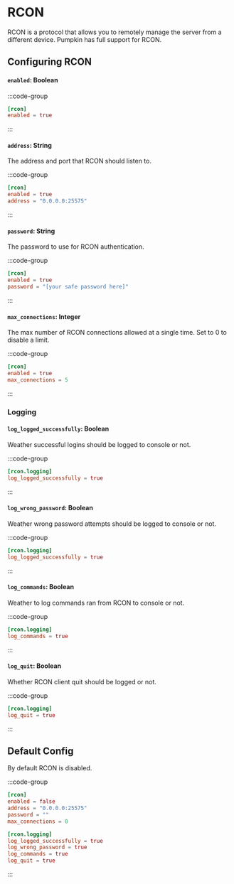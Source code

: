 # RCON
RCON is a protocol that allows you to remotely manage the server from a different device. Pumpkin has full support for RCON.

## Configuring RCON

#### `enabled`: Boolean

:::code-group
```toml [features.toml] {2}
[rcon]
enabled = true
```
:::

#### `address`: String
The address and port that RCON should listen to.

:::code-group
```toml [features.toml] {3}
[rcon]
enabled = true
address = "0.0.0.0:25575"
```
:::

#### `password`: String
The password to use for RCON authentication.

:::code-group
```toml [features.toml] {3}
[rcon]
enabled = true
password = "[your safe password here]"
```
:::

#### `max_connections`: Integer
The max number of RCON connections allowed at a single time. Set to 0 to disable a limit.

:::code-group
```toml [features.toml] {3}
[rcon]
enabled = true
max_connections = 5
```
:::

### Logging
#### `log_logged_successfully`: Boolean
Weather successful logins should be logged to console or not.

:::code-group
```toml [features.toml] {2}
[rcon.logging]
log_logged_successfully = true
```
:::

#### `log_wrong_password`: Boolean
Weather wrong password attempts should be logged to console or not.

:::code-group
```toml [features.toml] {2}
[rcon.logging]
log_logged_successfully = true
```
:::

#### `log_commands`: Boolean
Weather to log commands ran from RCON to console or not.

:::code-group
```toml [features.toml] {2}
[rcon.logging]
log_commands = true
```
:::

#### `log_quit`: Boolean
Whether RCON client quit should be logged or not.

:::code-group
```toml [features.toml] {2}
[rcon.logging]
log_quit = true
```
:::

## Default Config
By default RCON is disabled.

:::code-group
```toml [features.toml]
[rcon]
enabled = false
address = "0.0.0.0:25575"
password = ""
max_connections = 0

[rcon.logging]
log_logged_successfully = true
log_wrong_password = true
log_commands = true
log_quit = true
```
:::
